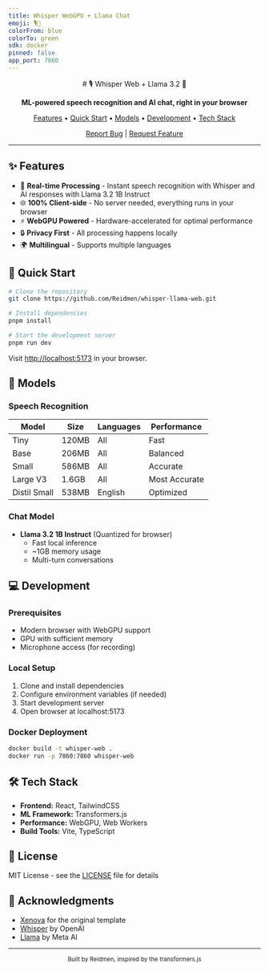 ```yaml
---
title: Whisper WebGPU + Llama Chat
emoji: 🎙️🦙
colorFrom: blue
colorTo: green
sdk: docker
pinned: false
app_port: 7860
---
```

<div align="center">
# 🎙️ Whisper Web + Llama 3.2 🦙

<p align="center">
  <strong>ML-powered speech recognition and AI chat, right in your browser</strong>
</p>

<p align="center">
  <a href="#features">Features</a> •
  <a href="#quick-start">Quick Start</a> •
  <a href="#models">Models</a> •
  <a href="#development">Development</a> •
  <a href="#tech-stack">Tech Stack</a>
</p>

[Report Bug](https://github.com/Reidmen/whisper-llama-web/issues) | [Request Feature](https://github.com/Reidmen/whisper-llama-web/issues)

</div>

---

## ✨ Features

- 🎤 **Real-time Processing** - Instant speech recognition with Whisper and AI responses with Llama 3.2 1B Instruct
- 🌐 **100% Client-side** - No server needed, everything runs in your browser
- ⚡ **WebGPU Powered** - Hardware-accelerated for optimal performance
- 🔒 **Privacy First** - All processing happens locally
- 🌍 **Multilingual** - Supports multiple languages

## 🚀 Quick Start

```bash
# Clone the repository
git clone https://github.com/Reidmen/whisper-llama-web.git

# Install dependencies
pnpm install

# Start the development server
pnpm run dev
```

Visit [http://localhost:5173](http://localhost:5173) in your browser.

## 🤖 Models

### Speech Recognition
| Model | Size | Languages | Performance |
|-------|------|-----------|-------------|
| Tiny | 120MB | All | Fast |
| Base | 206MB | All | Balanced |
| Small | 586MB | All | Accurate |
| Large V3 | 1.6GB | All | Most Accurate |
| Distil Small | 538MB | English | Optimized |

### Chat Model
- **Llama 3.2 1B Instruct** (Quantized for browser)
  - Fast local inference
  - ~1GB memory usage
  - Multi-turn conversations

## 💻 Development

### Prerequisites
- Modern browser with WebGPU support
- GPU with sufficient memory
- Microphone access (for recording)

### Local Setup
1. Clone and install dependencies
2. Configure environment variables (if needed)
3. Start development server
4. Open browser at localhost:5173

### Docker Deployment
```bash
docker build -t whisper-web .
docker run -p 7860:7860 whisper-web
```

## 🛠️ Tech Stack

- **Frontend:** React, TailwindCSS
- **ML Framework:** Transformers.js
- **Performance:** WebGPU, Web Workers
- **Build Tools:** Vite, TypeScript

## 📄 License

MIT License - see the [LICENSE](LICENSE) file for details

## 🙏 Acknowledgments

- [Xenova](https://github.com/xenova) for the original template
- [Whisper](https://github.com/openai/whisper) by OpenAI
- [Llama](https://ai.meta.com/llama/) by Meta AI

---

<div align="center">
  <sub>Built by Reidmen, inspired by the transformers.js</sub>
</div>
